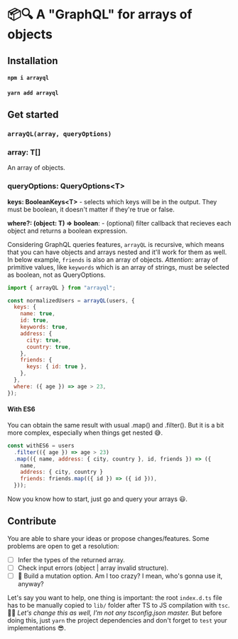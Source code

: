 # 📦🔍 A "GraphQL" for arrays of objects

## Installation

#### `npm i arrayql`

#### `yarn add arrayql`

## Get started

### `arrayQL(array, queryOptions)`

### array: T[]

An array of objects.

### queryOptions: QueryOptions\<T\>

**keys: BooleanKeys\<T\>** - selects which keys will be in the output. They must be boolean, it doesn't matter if they're true or false.

**where?: (object: T) => boolean**: - (optional) filter callback that recieves each object and returns a boolean expression.

Considering GraphQL queries features, `arrayQL` is recursive, which means that you can have objects and arrays nested and it'll work for them as well. In below example, `friends` is also an array of objects. _Attention_: array of primitive values, like `keywords` which is an array of strings, must be selected as boolean, not as QueryOptions.

```js
import { arrayQL } from "arrayql";

const normalizedUsers = arrayQL(users, {
  keys: {
    name: true,
    id: true,
    keywords: true,
    address: {
      city: true,
      country: true,
    },
    friends: {
      keys: { id: true },
    },
  },
  where: ({ age }) => age > 23,
});
```

#### With ES6

You can obtain the same result with usual .map() and .filter(). But it is a bit more complex, especially when things get nested 😅.

```js
const withES6 = users
  .filter(({ age }) => age > 23)
  .map(({ name, address: { city, country }, id, friends }) => ({
    name,
    address: { city, country }
    friends: friends.map(({ id }) => ({ id })),
  }));
```

Now you know how to start, just go and query your arrays 😃.

## Contribute

You are able to share your ideas or propose changes/features.
Some problems are open to get a resolution:

- [ ] Infer the types of the returned array.
- [ ] Check input errors (object | array invalid structure).
- [ ] 🤔 Build a mutation option. Am I too crazy? I mean, who's gonna use it, anyway?

Let's say you want to help, one thing is important: the root `index.d.ts` file has to be manually copied to `lib/` folder after TS to JS compilation with `tsc`. 🤷‍♂️ _Let's change this as well, I'm not any tsconfig.json master._ But before doing this, just `yarn` the project dependencies and don't forget to `test` your implementations 😎.
